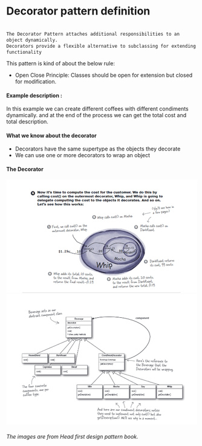 # Decorator pattern definition
```

The Decorator Pattern attaches additional responsibilities to an object dynamically. 
Decorators provide a flexible alternative to subclassing for extending functionality

```

This pattern is kind of about the below rule:
* Open Close Principle: Classes should be open for extension but closed for modification.

#### **Example description :**
In this example we can create different coffees with different condiments dynamically.
and at the end of the process we can get the total cost and total description.

#### What we know about the decorator
* Decorators have the same supertype as the objects they decorate
* We can use one or more decorators to wrap an object

#### The Decorator

![](decorator-design-pattern-graph.png)
![](startbuzz-with-decorator-pattern.png)
###### The images are from Head first design pattern book.